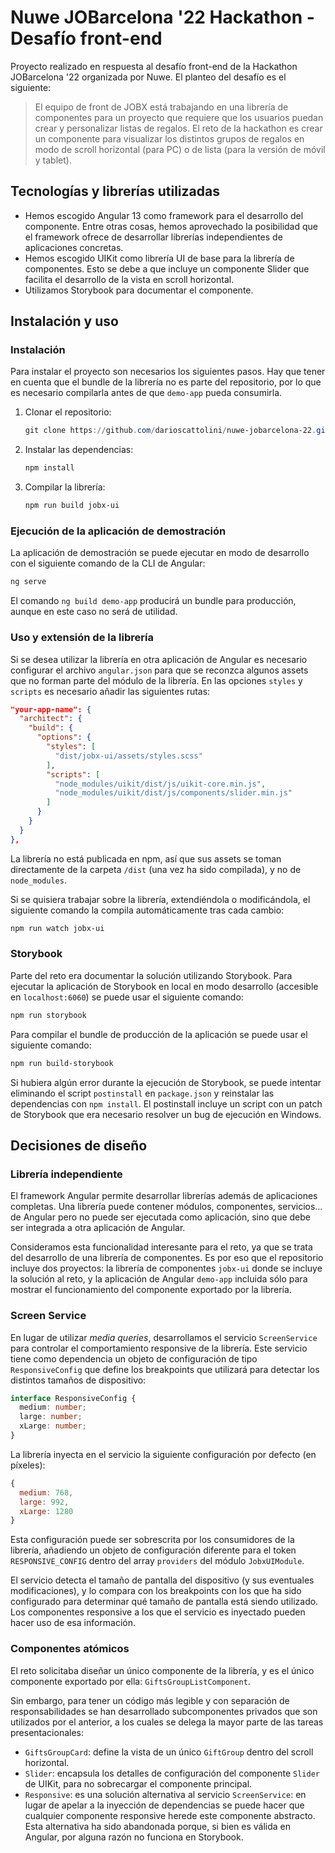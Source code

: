# Nuwe JOBarcelona '22 Hackathon - Desafío front-end

Proyecto realizado en respuesta al desafío front-end de la Hackathon JOBarcelona
'22 organizada por Nuwe. El planteo del desafío es el siguiente:

> El equipo de front de JOBX está trabajando en una librería de componentes para
un proyecto que requiere que los usuarios puedan crear y personalizar listas de
regalos. El reto de la hackathon es crear un componente para visualizar los
distintos grupos de regalos en modo de scroll horizontal (para PC) o de lista
(para la versión de móvil y tablet).

## Tecnologías y librerías utilizadas

* Hemos escogido Angular 13 como framework para el desarrollo del componente.
  Entre otras cosas, hemos aprovechado la posibilidad que el framework ofrece de
  desarrollar librerías independientes de aplicaciones concretas.
* Hemos escogido UIKit como librería UI de base para la librería de componentes.
  Esto se debe a que incluye un componente Slider que facilita el desarrollo de
  la vista en scroll horizontal.
* Utilizamos Storybook para documentar el componente.

## Instalación y uso

### Instalación

Para instalar el proyecto son necesarios los siguientes pasos. Hay que tener en
cuenta que el bundle de la librería no es parte del repositorio, por lo que es
necesario compilarla antes de que `demo-app` pueda consumirla.

1. Clonar el repositorio:

   ```powershell
   git clone https://github.com/darioscattolini/nuwe-jobarcelona-22.git
   ```

2. Instalar las dependencias:

   ```powershell
   npm install
   ```

3. Compilar la librería:

   ```powershell
   npm run build jobx-ui
   ```

### Ejecución de la aplicación de demostración

La aplicación de demostración se puede ejecutar en modo de desarrollo con el
siguiente comando de la CLI de Angular:

```powershell
ng serve
```

El comando `ng build demo-app` producirá un bundle para producción, aunque en
este caso no será de utilidad.

### Uso y extensión de la librería

Si se desea utilizar la librería en otra aplicación de Angular es necesario
configurar el archivo `angular.json` para que se reconzca algunos assets que no
forman parte del módulo de la librería. En las opciones `styles` y  `scripts` es
necesario añadir las siguientes rutas:

```json
"your-app-name": {
  "architect": {
    "build": {
      "options": {
        "styles": [
          "dist/jobx-ui/assets/styles.scss"
        ],
        "scripts": [
          "node_modules/uikit/dist/js/uikit-core.min.js",
          "node_modules/uikit/dist/js/components/slider.min.js"
        ]
      }
    }
  }
},
```

La librería no está publicada en npm, así que sus assets se toman directamente
de la carpeta `/dist` (una vez ha sido compilada), y no de `node_modules`.

Si se quisiera trabajar sobre la librería, extendiéndola o modificándola, el
siguiente comando la compila automáticamente tras cada cambio:

```powershell
npm run watch jobx-ui
```

### Storybook

Parte del reto era documentar la solución utilizando Storybook. Para ejecutar la
aplicación de Storybook en local en modo desarrollo (accesible en
`localhost:6060`) se puede usar el siguiente comando:

```powershell
npm run storybook
```

Para compilar el bundle de producción de la aplicación se puede usar el
siguiente comando:

```powershell
npm run build-storybook
```

Si hubiera algún error durante la ejecución de Storybook, se puede intentar
eliminando el script `postinstall` en `package.json` y reinstalar las
dependencias con `npm install`. El postinstall incluye un script con un patch de
Storybook que era necesario resolver un bug de ejecución en Windows.

## Decisiones de diseño

### Librería independiente

El framework Angular permite desarrollar librerías además de aplicaciones
completas. Una librería puede contener módulos, componentes, servicios... de
Angular pero no puede ser ejecutada como aplicación, sino que debe ser integrada
a otra aplicación de Angular.

Consideramos esta funcionalidad interesante para el reto, ya que se trata del
desarrollo de una librería de componentes. Es por eso que el repositorio incluye
dos proyectos: la librería de componentes `jobx-ui` donde se incluye la solución
al reto, y la aplicación de Angular `demo-app` incluida sólo para mostrar el
funcionamiento del componente exportado por la librería.

### Screen Service

En lugar de utilizar *media queries*, desarrollamos el servicio `ScreenService`
para controlar el comportamiento responsive de la librería. Este servicio tiene
como dependencia un objeto de configuración de tipo `ResponsiveConfig` que
define los breakpoints que utilizará para detectar los distintos tamaños de
dispositivo:

```ts
interface ResponsiveConfig {
  medium: number;
  large: number;
  xLarge: number;
}
```

La librería inyecta en el servicio la siguiente configuración por defecto (en
píxeles):

```js
{
  medium: 768,
  large: 992,
  xLarge: 1280
}
```

Esta configuración puede ser sobrescrita por los consumidores de la librería,
añadiendo un objeto de configuración diferente para el token `RESPONSIVE_CONFIG`
dentro del array `providers` del módulo `JobxUIModule`.

El servicio detecta el tamaño de pantalla del dispositivo (y sus eventuales
modificaciones), y lo compara con los breakpoints con los que ha sido
configurado para determinar qué tamaño de pantalla está siendo utilizado. Los
componentes responsive a los que el servicio es inyectado pueden hacer uso de
esa información.

### Componentes atómicos

El reto solicitaba diseñar un único componente de la librería, y es el único
componente exportado por ella: `GiftsGroupListComponent`.

Sin embargo, para tener un código más legible y con separación de
responsabilidades se han desarrollado subcomponentes privados que son utilizados
por el anterior, a los cuales se delega la mayor parte de las tareas
presentacionales:

* `GiftsGroupCard`: define la vista de un único `GiftGroup` dentro del scroll
  horizontal.
* `Slider`: encapsula los detalles de configuración del componente `Slider` de
  UIKit, para no sobrecargar el componente principal.
* `Responsive`: es una solución alternativa al servicio `ScreenService`: en
  lugar de apelar a la inyección de dependencias se puede hacer que cualquier
  componente responsive herede este componente abstracto. Esta alternativa ha
  sido abandonada porque, si bien es válida en Angular, por alguna razón no
  funciona en Storybook.
